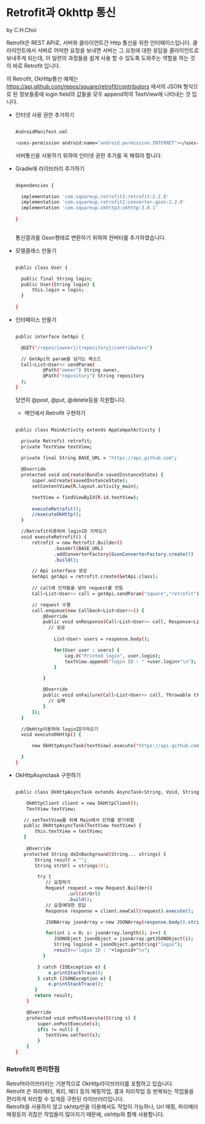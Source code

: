 # Retrofit과 Okhttp 통신

by C.H.Choi

Retrofit은 REST API로, 서버와 클라이언트간 Http 통신을 위한 인터페이스입니다.
클라이언트에서 서버로 어떠한 요청을 보내면 서버는 그 요청에 대한 응답을 클라이언트로 보내주게 되는데,
이 일련의 과정들을 쉽게 사용 할 수 있도록 도와주는 역할을 하는 것이 바로 Retrofit 입니다.

이 Retrofit, OkHttp통신 예제는 https://api.github.com/repos/square/retrofit/contributors 에서의 JSON 형식으로 된 정보들중에
login field의 값들을 모두 append하여 TextView에 나타내는 것 입니다. 


- 인터넷 사용 권한 추가하기

  ```bash
  
  AndroidManifest.xml

  <uses-permission android:name="android.permission.INTERNET"></uses-permission>

  ```
  서버통신을 사용하기 위하여 인터넷 권한 추가를 꼭 해줘야 합니다.
  
  
- Gradle에 라이브러리 추가하기

  ```bash
  
  dependencies {
  
    implementation 'com.squareup.retrofit2:retrofit:2.2.0'
    implementation 'com.squareup.retrofit2:converter-gson:2.2.0'
    implementation 'com.squareup.okhttp3:okhttp:3.8.1'
    
  }
 
  ```
  통신결과를 Gson형태로 변환하기 위하여 컨버터를 추가하였습니다.


- 모델클래스 만들기

  ```bash
  
  public class User {

    public final String login;
    public User(String login) {
        this.login = login;
    }
    
  }
  
  ```
  
  
- 인터페이스 만들기  
  
  ```bash
  
  public interface GetApi {

    @GET("/repos/{owner}/{repository}/contributors")

    // GetApi의 param을 넘기는 메소드
    Call<List<User>> sendParam(
            @Path("owner") String owner,
            @Path("repository") String repository
    );
  }
  
  ```
  당연히 @post, @put, @delete등을 지원합니다.
  
  
  - 메인에서 Retrofit 구현하기
  
  ```bash
  
  public class MainActivity extends AppCompatActivity {

    private Retrofit retrofit;
    private TextView textView;

    private final String BASE_URL = "https://api.github.com";
    
    @Override
    protected void onCreate(Bundle savedInstanceState) {
        super.onCreate(savedInstanceState);
        setContentView(R.layout.activity_main);

        textView = findViewById(R.id.textView);
        
        executeRetrofit();
        //executeOkHttp();
    }

    //Retrofit이용하여 loginID 가져오기
    void executeRetrofit() {
        retrofit = new Retrofit.Builder()
                .baseUrl(BASE_URL)
                .addConverterFactory(GsonConverterFactory.create())
                .build();

        // Api interface 생성
        GetApi getApi = retrofit.create(GetApi.class);
        
        // call에 인자들을 넣어 request를 만듬
        Call<List<User>> call = getApi.sendParam("square","retrofit");

        // request 수행
        call.enqueue(new Callback<List<User>>() {
            @Override
            public void onResponse(Call<List<User>> call, Response<List<User>> response) {
              // 성공
              
                List<User> users = response.body();

                for(User user : users) {
                    Log.d("Printed login", user.login);
                    textView.append("login ID : " +user.login+"\n");
                }

            }

            @Override
            public void onFailure(Call<List<User>> call, Throwable t) {
              // 실패
            }
        });
    }

    //OkHttp이용하여 loginID가져오기
    void executeOkHttp() {

        new OkHttpAsyncTask(textView).execute("https://api.github.com/repos/square/retrofit/contributors");

    }
  }
  
  ```
  
  
- OkHttpAsynctask 구현하기

  ```bash
  
  public class OkHttpAsyncTask extends AsyncTask<String, Void, String> {

      OkHttpClient client = new OkHttpClient();
      TextView textView;

     // setTextView를 위해 Main에서 인자를 받기위함
     public OkHttpAsyncTask(TextView textView) {
         this.textView = textView;
     }
    
      @Override
     protected String doInBackground(String... strings) {
         String result = "";
         String strUrl = strings[0];  

          try { 
             // 요청하기
             Request request = new Request.Builder()
                     .url(strUrl)
                     .build();
             // 요청에대한 응답
             Response response = client.newCall(request).execute();

             JSONArray jsonArray = new JSONArray(response.body().string());

             for(int i = 0; i< jsonArray.length(); i++) {
                JSONObject jsonObject = jsonArray.getJSONObject(i);
                String loginid = jsonObject.getString("login");
                result+="login ID : "+loginid+"\n";
            }

          } catch (IOException e) {
              e.printStackTrace();
          } catch (JSONException e) {
              e.printStackTrace();
         }
         return result;
      }

      @Override
      protected void onPostExecute(String s) {
          super.onPostExecute(s);
          if(s != null) {
             textView.setText(s);
          }
      }
  }
  
  ```
  
  
 ### Retrofit의 편리한점
  
  Retrofit라이브러리는 기본적으로 OkHttp라이브러리를 포함하고 있습니다. <br/>
  Retrofit 은 파라메터, 쿼리, 헤더 등의 매핑작업, 결과 처리작업 등 반복되는 작업들을 편리하게 처리할 수 있게끔 구현된 라이브러리입니다. <br/>
  Retrofit을 사용하지 않고 okhttp만을 이용해서도 작업이 가능하나, Url 매핑, 파라메터 매핑등의 귀찮은 작업들이 많아지기 때문에, okhttp와 
  함께 사용합니다.
